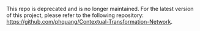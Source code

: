 This repo is deprecated and is no longer maintained. For the latest version of this project, please refer to the following repository: https://github.com/phquang/Contextual-Transformation-Network.
